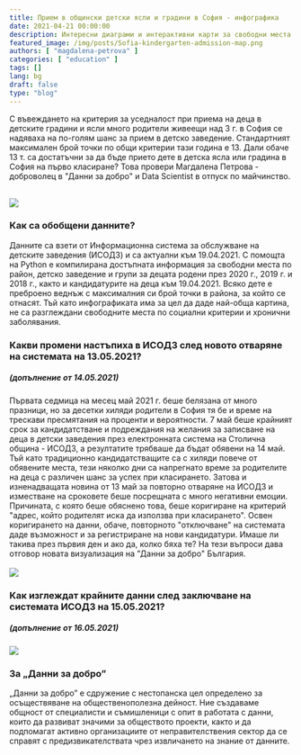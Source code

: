 ```yaml
---
title: Прием в общински детски ясли и градини в София - инфографика
date: 2021-04-21 00:00:00
description: Интересни диаграми и интерактивни карти за свободни места и брой кандидатстващи деца в детски ясли и градини в гр. София.     
featured_image: /img/posts/Sofia-kindergarten-admission-map.png
authors: [ "magdalena-petrova" ]
categories: [ "education" ]
tags: []
lang: bg
draft: false
type: "blog"
---
```


С въвеждането на критерия за уседналост при приема на деца в детските градини и ясли много родители живеещи над 3 г. в София се надяваха на по-голям шанс за прием в детско заведение.
Стандартният максимален брой точки по общи критерии тази година е 13. Дали обаче 13 т. са достатъчни за да бъде прието дете в детска ясла или градина в София на първо класиране?
Това провери Магдалена Петрова - доброволец в "Данни за добро" и Data Scientist в отпуск по майчинство.
<br/><br/>

[ ![](/img/posts/Sofia-kindergarten-admission-probability-infographic-19.04.2021-small.png) ](/img/posts/Sofia-kindergarten-admission-probability-infographic-19.04.2021-large.png)

<!--
### Интерактивни карти

* [Набор 2020](https://kepler.gl/demo/map/carto?mapId=813ff022-e4d5-d3dc-e3ce-01fff3327423&owner=data-for-good-bg&privateMap=false)
* [Набор 2019](https://kepler.gl/demo/map/carto?mapId=d384e6da-932c-5b42-e824-a4f9854d924b&owner=data-for-good-bg&privateMap=false)
* [Набор 2018](https://kepler.gl/demo/map/carto?mapId=d5eb737b-4b8b-df0f-3800-83de5daae37d&owner=data-for-good-bg&privateMap=false)
-->

### Как са обобщени данните?
Данните са взети от Информационна система за обслужване на детските заведения (ИСОДЗ) и са актуални към 19.04.2021. С помощта на Python е компилирана достъпната информация за свободни места по район, детско заведение и групи за децата родени през 2020 г., 2019 г. и 2018 г., както и кандидатурите на деца към 19.04.2021. Всяко дете е преброено веднъж с максималния си брой точки в района, за който се отнасят. Тъй като инфографиката има за цел да даде най-обща картина, не са разглеждани свободните места по социални критерии и хронични заболявания.

### Какви промени настъпиха в ИСОДЗ след новото отваряне на системата на 13.05.2021?
##### (допълнение от 14.05.2021)
Първата седмица на месец май 2021 г. беше белязана от много празници, но за десетки хиляди родители в София тя бе и време на трескави пресмятания на проценти и вероятности. 7 май беше крайният срок за кандидатстване и подреждания на желания за записване на деца в детски заведения през електронната система на Столична община - ИСОДЗ, а резултатите трябваше да бъдат обявени на 14 май. Тъй като традиционно кандидатстващите са с хиляди повече от обявените места, тези няколко дни са напрегнато време за родителите на деца с различен шанс за успех при класирането. Затова и изненадващата новина от 13 май за повторно отваряне на ИСОДЗ и изместване на сроковете беше посрещната с много негативни емоции. Причината, с която беше обяснено това, беше коригиране на критерий "адрес, който родителят иска да използва при класирането". Освен коригирането на данни, обаче, повторното "отключване" на системата даде възможност и за регистриране на нови кандидатури. Имаше ли такива през първия ден и ако да, колко бяха те? На тези въпроси дава отговор новата визуализация на "Данни за добро" България.
<br/><br/>
[ ![](/img/posts/Sofia-kindergarten-reopening-of-system-13.05.2021.png) ](/img/posts/Sofia-kindergarten-reopening-of-system-13.05.2021.png)

### Как изглеждат крайните данни след заключване на системата ИСОДЗ на 15.05.2021?
##### (допълнение от 16.05.2021)
[ ![](/img/posts/Sofia-kindergarten-system-closed-on-15.05.2021.png) ](/img/posts/Sofia-kindergarten-system-closed-on-15.05.2021.png)

### За „Данни за добро”
„Данни за добро” е сдружение с нестопанска цел определено за осъществяване на общественополезна дейност. Ние създаваме общност от специалисти и съмишленици с опит в работата с данни, които да развиват значими за обществото проекти, както и да подпомагат активно организациите от неправителствения сектор да се справят с предизвикателствата чрез извличането на знание от данните.
